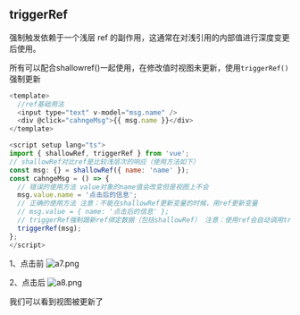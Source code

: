 ## triggerRef

强制触发依赖于一个浅层 ref 的副作用，这通常在对浅引用的内部值进行深度变更后使用。

所有可以配合shallowref()一起使用，在修改值时视图未更新，使用`triggerRef()`强制更新

```js
<template>
  //ref基础用法
  <input type="text" v-model="msg.name" />
  <div @click="cahngeMsg">{{ msg.name }}</div>
</template>

<script setup lang="ts">
import { shallowRef, triggerRef } from 'vue';
// shallowRef对比ref是比较浅层次的响应（使用方法如下）
const msg: {} = shallowRef({ name: 'name' });
const cahngeMsg = () => {
  // 错误的使用方法 value对象的name值会改变但是视图上不会
  msg.value.name = '点击后的信息';
  // 正确的使用方法 注意：不能在shallowRef更新变量的时候，用ref更新变量
  // msg.value = { name: '点击后的信息' };
  // triggerRef强制跟新ref绑定数据（包括shallowRef） 注意：使用ref会自动调用triggerRef
  triggerRef(msg);
};
</script>
```

1、点击前
![a7.png](http://cdn.alongweb.top/images/webbox/a7.png)


2、点击后
![a8.png](http://cdn.alongweb.top/images/webbox/a8.png)

我们可以看到视图被更新了